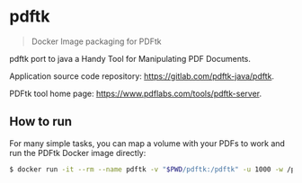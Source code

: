 # pdftk

> Docker Image packaging for PDFtk

pdftk port to java a Handy Tool for Manipulating PDF Documents.

Application source code repository: https://gitlab.com/pdftk-java/pdftk.

PDFtk tool home page: https://www.pdflabs.com/tools/pdftk-server.

## How to run

For many simple tasks, you can map a volume with your PDFs to work and run the
PDFtk Docker image directly:

```bash
$ docker run -it --rm --name pdftk -v "$PWD/pdftk:/pdftk" -u 1000 -w /pdftk pequy/pdftk
```

